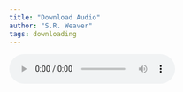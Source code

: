 ```yaml
---
title: "Download Audio"
author: "S.R. Weaver"
tags: downloading
---
```

<audio controls>
  <source src="https://lwflouisa.github.io/UploadedFairyRadio/Audio/WhyImMovingOnFromGothCulture.webm" type="audio/mpeg">
Your browser does not support the audio element.
</audio>
